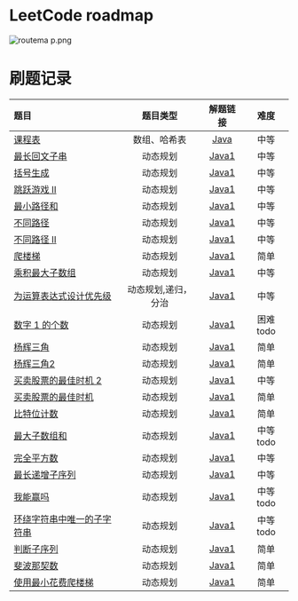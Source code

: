 # LeetCode roadmap

![routema
p.png](routemap.png)

# 刷题记录

| 题目                                                                                                                                                  |    题目类型    |                                                   解题链接                                                   |    难度     |
|:----------------------------------------------------------------------------------------------------------------------------------------------------|:----------:|:--------------------------------------------------------------------------------------------------------:|:---------:|
| [课程表](https://leetcode.cn/problems/course-schedule/description/?envType=problem-list-v2&envId=2cktkvj)                                              |   数组、哈希表   |           [Java](https://github.com/xiamo0/leetcodejava/blob/main/src/CourseSchedule_207.java)           |    中等     |
| [最长回文子串](https://leetcode.cn/problems/longest-palindromic-substring/description/?envType=problem-list-v2&envId=dynamic-programming)                 |    动态规划    |    [Java1](https://github.com/xiamo0/leetcodejava/blob/main/src/dp/LongestPalindromicSubstring.java)     |    中等     |
| [括号生成](https://leetcode.cn/problems/generate-parentheses/description/?envType=problem-list-v2&envId=dynamic-programming)                            |    动态规划    |        [Java1](https://github.com/xiamo0/leetcodejava/blob/main/src/dp/GenerateParentheses.java)         |    中等     |
| [跳跃游戏 II](https://leetcode.cn/problems/jump-game-ii/description/?envType=problem-list-v2&envId=dynamic-programming)                                 |    动态规划    |             [Java1](https://github.com/xiamo0/leetcodejava/blob/main/src/dp/JumpGameii.java)             |    中等     |
| [最小路径和](https://leetcode.cn/problems/minimum-path-sum/description/?envType=problem-list-v2&envId=dynamic-programming)                               |    动态规划    |           [Java1](https://github.com/xiamo0/leetcodejava/blob/main/src/dp/MinimumPathSum.java)           |    中等     |
| [不同路径](https://leetcode.cn/problems/unique-paths/description/?envType=problem-list-v2&envId=dynamic-programming)                                    |    动态规划    |            [Java1](https://github.com/xiamo0/leetcodejava/blob/main/src/dp/UniquePaths.java)             |    中等     |
| [不同路径 II](https://leetcode.cn/problems/unique-paths/description/?envType=problem-list-v2&envId=dynamic-programming)                                 |    动态规划    |           [Java1](https://github.com/xiamo0/leetcodejava/blob/main/src/dp/UniquePathsIi.java)            |    中等     |
| [爬楼梯](https://leetcode.cn/problems/climbing-stairs/description/?envType=problem-list-v2&envId=dynamic-programming)                                  |    动态规划    |           [Java1](https://github.com/xiamo0/leetcodejava/blob/main/src/dp/ClimbingStairs.java)           |    简单     |
| [乘积最大子数组](https://leetcode.cn/problems/maximum-product-subarray/description/)                                                                       |    动态规划    |       [Java1](https://github.com/xiamo0/leetcodejava/blob/main/src/dp/MaximumProductSubarray.java)       |    中等     |
| [为运算表达式设计优先级](https://leetcode.cn/problems/different-ways-to-add-parentheses/description/?envType=problem-list-v2&envId=dynamic-programming)        | 动态规划,递归，分治 |   [Java1](https://github.com/xiamo0/leetcodejava/blob/main/src/dp/DifferentWaysToAddParentheses.java)    |    中等     |
| [数字 1 的个数](https://leetcode.cn/problems/number-of-digit-one/description/?envType=problem-list-v2&envId=dynamic-programming)                         |    动态规划    |          [Java1](https://github.com/xiamo0/leetcodejava/blob/main/src/dp/NumberOfDigitOne.java)          |  困难 todo  |
| [杨辉三角](https://leetcode.cn/problems/pascals-triangle/description/?envType=problem-list-v2&envId=dynamic-programming)                                |    动态规划    |          [Java1](https://github.com/xiamo0/leetcodejava/blob/main/src/dp/PascalsTriangle.java)           |    简单     |
| [杨辉三角2](https://leetcode.cn/problems/pascals-triangle-ii/description/?envType=problem-list-v2&envId=dynamic-programming)                            |    动态规划    |          [Java1](https://github.com/xiamo0/leetcodejava/blob/main/src/dp/PascalsTriangle2.java)          |    简单     |
| [买卖股票的最佳时机 2](https://leetcode.cn/problems/best-time-to-buy-and-sell-stock-ii/description/?envType=problem-list-v2&envId=dynamic-programming)       |    动态规划    |     [Java1](https://github.com/xiamo0/leetcodejava/blob/main/src/dM/BestTimeToBuyAndSellStock2.java)     |    中等     |
| [买卖股票的最佳时机](https://leetcode.cn/problems/best-time-to-buy-and-sell-stock/description/?envType=problem-list-v2&envId=dynamic-programming)            |    动态规划    |     [Java1](https://github.com/xiamo0/leetcodejava/blob/main/src/dp/BestTimeToBuyAndSellStock.java)      |    简单     |
| [比特位计数](https://leetcode.cn/problems/counting-bits/description/?envType=problem-list-v2&envId=dynamic-programming)                                  |    动态规划    |            [Java1](https://github.com/xiamo0/leetcodejava/blob/main/src/dp/CountingBits.java)            |    简单     |
| [最大子数组和](https://leetcode.cn/problems/maximum-subarray/description/?envType=problem-list-v2&envId=dynamic-programming)                              |    动态规划    |          [Java1](https://github.com/xiamo0/leetcodejava/blob/main/src/dp/MaximumSubarray.java)           | 中等   todo |
| [完全平方数](https://leetcode.cn/problems/perfect-squares/description/?envType=problem-list-v2&envId=dynamic-programming)                                |    动态规划    |           [Java1](https://github.com/xiamo0/leetcodejava/blob/main/src/dp/PerfectSquares.java)           |    中等     |
| [最长递增子序列](https://leetcode.cn/problems/longest-increasing-subsequence/description/?envType=problem-list-v2&envId=dynamic-programming)               |    动态规划    |    [Java1](https://github.com/xiamo0/leetcodejava/blob/main/src/dp/LongestIncreasingSubsequence.java)    |    中等     |
| [我能赢吗](https://leetcode.cn/problems/can-i-win/description/?envType=problem-list-v2&envId=dynamic-programming)                                       |    动态规划    |              [Java1](https://github.com/xiamo0/leetcodejava/blob/main/src/dp/CanIWin.java)               | 中等   todo |
| [环绕字符串中唯一的子字符串](https://leetcode.cn/problems/unique-substrings-in-wraparound-string/description/?envType=problem-list-v2&envId=dynamic-programming) |    动态规划    | [Java1](https://github.com/xiamo0/leetcodejava/blob/main/src/dp/UniqueSubstringsInWraparoundString.java) | 中等   todo |
| [判断子序列](https://leetcode.cn/problems/IsSubsequence/description/?envType=problem-list-v2&envId=dynamic-programming)                                  |    动态规划    |           [Java1](https://github.com/xiamo0/leetcodejava/blob/main/src/dp/IsSubsequence.java)            | 简单   |
| [斐波那契数](https://leetcode.cn/problems/fibonacci-number/description/?envType=problem-list-v2&envId=dynamic-programming)                               |    动态规划    |          [Java1](https://github.com/xiamo0/leetcodejava/blob/main/src/dp/FibonacciNumber.java)           | 简单   |
| [使用最小花费爬楼梯](https://leetcode.cn/problems/MinCostClimbingStairs/description/?envType=problem-list-v2&envId=dynamic-programming)                               |    动态规划    |          [Java1](https://github.com/xiamo0/leetcodejava/blob/main/src/dp/MinCostClimbingStairs.java)           | 简单   |


